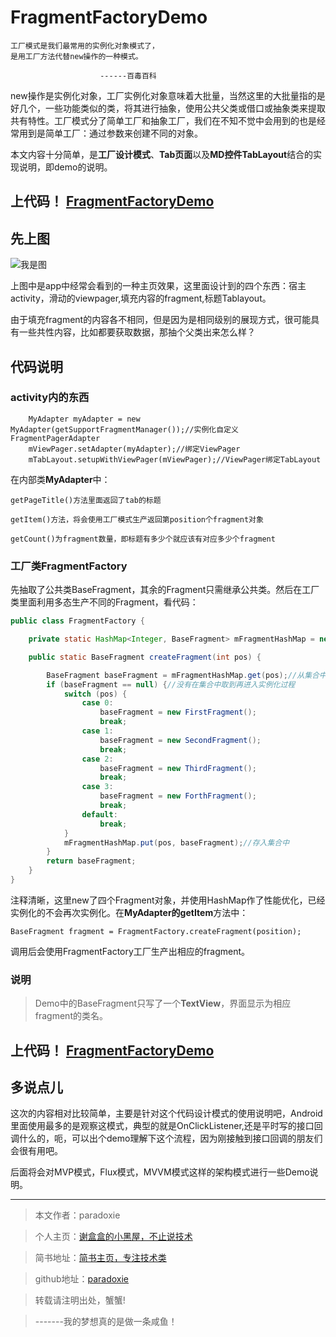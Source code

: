 # FragmentFactoryDemo



	工厂模式是我们最常用的实例化对象模式了，
	是用工厂方法代替new操作的一种模式。

						------百毒百科

<!-- more -->

new操作是实例化对象，工厂实例化对象意味着大批量，当然这里的大批量指的是好几个，一些功能类似的类，将其进行抽象，使用公共父类或借口或抽象类来提取共有特性。工厂模式分了简单工厂和抽象工厂，我们在不知不觉中会用到的也是经常用到是简单工厂：通过参数来创建不同的对象。

本文内容十分简单，是**工厂设计模式**、**Tab页面**以及**MD控件TabLayout**结合的实现说明，即demo的说明。

## 上代码！ [FragmentFactoryDemo](https://github.com/paradoxie/FragmentFactoryDemo)

## 先上图

![我是图](http://odpd0x6u7.bkt.clouddn.com/F.gif)

上图中是app中经常会看到的一种主页效果，这里面设计到的四个东西：宿主activity，滑动的viewpager,填充内容的fragment,标题Tablayout。

由于填充fragment的内容各不相同，但是因为是相同级别的展现方式，很可能具有一些共性内容，比如都要获取数据，那抽个父类出来怎么样？

## 代码说明

### activity内的东西

````
    MyAdapter myAdapter = new MyAdapter(getSupportFragmentManager());//实例化自定义FragmentPagerAdapter
    mViewPager.setAdapter(myAdapter);//绑定ViewPager
    mTabLayout.setupWithViewPager(mViewPager);//ViewPager绑定TabLayout

````

在内部类**MyAdapter**中：

	getPageTitle()方法里面返回了tab的标题

	getItem()方法，将会使用工厂模式生产返回第position个fragment对象

	getCount()为fragment数量，即标题有多少个就应该有对应多少个fragment

### 工厂类FragmentFactory

先抽取了公共类BaseFragment，其余的Fragment只需继承公共类。然后在工厂类里面利用多态生产不同的Fragment，看代码：

````java
public class FragmentFactory {

    private static HashMap<Integer, BaseFragment> mFragmentHashMap = new HashMap<>();

    public static BaseFragment createFragment(int pos) {

        BaseFragment baseFragment = mFragmentHashMap.get(pos);//从集合中取出Fragment
        if (baseFragment == null) {//没有在集合中取到再进入实例化过程
            switch (pos) {
                case 0:
                    baseFragment = new FirstFragment();
                    break;
                case 1:
                    baseFragment = new SecondFragment();
                    break;
                case 2:
                    baseFragment = new ThirdFragment();
                    break;
                case 3:
                    baseFragment = new ForthFragment();
                    break;
                default:
                    break;
            }
            mFragmentHashMap.put(pos, baseFragment);//存入集合中
        }
        return baseFragment;
    }
}

````
注释清晰，这里new了四个Fragment对象，并使用HashMap作了性能优化，已经实例化的不会再次实例化。在**MyAdapter的getItem**方法中：

	BaseFragment fragment = FragmentFactory.createFragment(position);

调用后会使用FragmentFactory工厂生产出相应的fragment。


### 说明
> Demo中的BaseFragment只写了一个**TextView**，界面显示为相应fragment的类名。
>

## 上代码！ [FragmentFactoryDemo](https://github.com/paradoxie/FragmentFactoryDemo)


## 多说点儿

这次的内容相对比较简单，主要是针对这个代码设计模式的使用说明吧，Android里面使用最多的是观察这模式，典型的就是OnClickListener,还是平时写的接口回调什么的，呃，可以出个demo理解下这个流程，因为刚接触到接口回调的朋友们会很有用吧。

后面将会对MVP模式，Flux模式，MVVM模式这样的架构模式进行一些Demo说明。


---

> 本文作者：paradoxie

> 个人主页：[谢盒盒的小黑屋，不止说技术](http://www.paradoxie.cf/)

> 简书地址：[简书主页，专注技术类](http://www.jianshu.com/users/05f39939cbf3/latest_articles)

> github地址：[paradoxie](https://github.com/paradoxie)

> 转载请注明出处，蟹蟹!

> -------我的梦想真的是做一条咸鱼！
